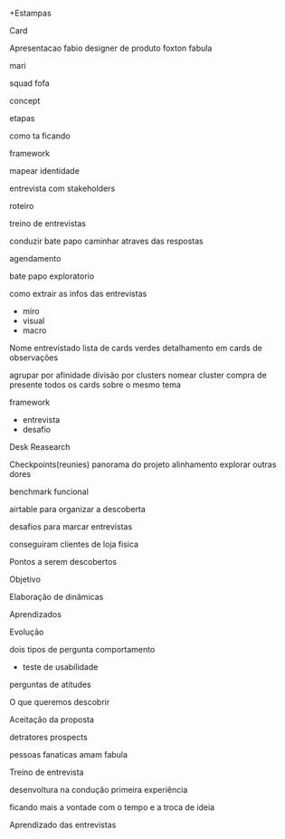 +Estampas

Card

Apresentacao
fabio designer de produto foxton fabula

mari

squad fofa

concept

etapas

como ta ficando


framework

mapear identidade

entrevista com stakeholders

roteiro


treino de entrevistas

conduzir bate papo 
caminhar atraves das respostas

agendamento

bate papo exploratorio


como extrair as infos das entrevistas

- miro
- visual
- macro

Nome entrevistado
lista de cards verdes
detalhamento em cards de observações

agrupar por afinidade
divisão por clusters
nomear cluster
compra de presente
todos os cards sobre o mesmo tema

framework 
- entrevista
- desafio

Desk Reasearch


Checkpoints(reunies)
panorama do projeto
alinhamento
explorar outras dores


benchmark funcional

airtable para organizar a descoberta


desafios para marcar entrevistas

conseguiram clientes de loja fisica


Pontos a serem descobertos

Objetivo

Elaboração de dinâmicas

Aprendizados

Evolução

dois tipos de pergunta
comportamento
- teste de usabilidade

perguntas de atitudes

O que queremos descobrir



Aceitação da proposta

detratores 
prospects

pessoas fanaticas amam fabula

Treino de entrevista

desenvoltura na condução
primeira experiência

ficando mais a vontade com o tempo e a troca de ideia


Aprendizado das entrevistas